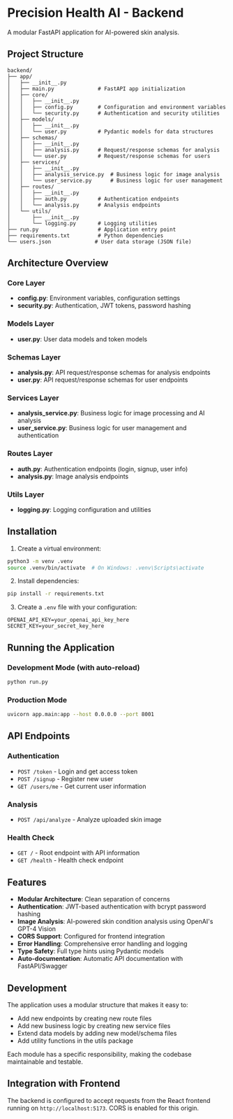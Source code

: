 # Precision Health AI - Backend

A modular FastAPI application for AI-powered skin analysis.

## Project Structure

```
backend/
├── app/
│   ├── __init__.py
│   ├── main.py              # FastAPI app initialization
│   ├── core/
│   │   ├── __init__.py
│   │   ├── config.py        # Configuration and environment variables
│   │   └── security.py      # Authentication and security utilities
│   ├── models/
│   │   ├── __init__.py
│   │   └── user.py          # Pydantic models for data structures
│   ├── schemas/
│   │   ├── __init__.py
│   │   ├── analysis.py      # Request/response schemas for analysis
│   │   └── user.py          # Request/response schemas for users
│   ├── services/
│   │   ├── __init__.py
│   │   ├── analysis_service.py  # Business logic for image analysis
│   │   └── user_service.py      # Business logic for user management
│   ├── routes/
│   │   ├── __init__.py
│   │   ├── auth.py          # Authentication endpoints
│   │   └── analysis.py      # Analysis endpoints
│   └── utils/
│       ├── __init__.py
│       └── logging.py       # Logging utilities
├── run.py                   # Application entry point
├── requirements.txt         # Python dependencies
└── users.json              # User data storage (JSON file)
```

## Architecture Overview

### Core Layer
- **config.py**: Environment variables, configuration settings
- **security.py**: Authentication, JWT tokens, password hashing

### Models Layer
- **user.py**: User data models and token models

### Schemas Layer
- **analysis.py**: API request/response schemas for analysis endpoints
- **user.py**: API request/response schemas for user endpoints

### Services Layer
- **analysis_service.py**: Business logic for image processing and AI analysis
- **user_service.py**: Business logic for user management and authentication

### Routes Layer
- **auth.py**: Authentication endpoints (login, signup, user info)
- **analysis.py**: Image analysis endpoints

### Utils Layer
- **logging.py**: Logging configuration and utilities

## Installation

1. Create a virtual environment:
```bash
python3 -m venv .venv
source .venv/bin/activate  # On Windows: .venv\Scripts\activate
```

2. Install dependencies:
```bash
pip install -r requirements.txt
```

3. Create a `.env` file with your configuration:
```
OPENAI_API_KEY=your_openai_api_key_here
SECRET_KEY=your_secret_key_here
```

## Running the Application

### Development Mode (with auto-reload)
```bash
python run.py
```

### Production Mode
```bash
uvicorn app.main:app --host 0.0.0.0 --port 8001
```

## API Endpoints

### Authentication
- `POST /token` - Login and get access token
- `POST /signup` - Register new user
- `GET /users/me` - Get current user information

### Analysis
- `POST /api/analyze` - Analyze uploaded skin image

### Health Check
- `GET /` - Root endpoint with API information
- `GET /health` - Health check endpoint

## Features

- **Modular Architecture**: Clean separation of concerns
- **Authentication**: JWT-based authentication with bcrypt password hashing
- **Image Analysis**: AI-powered skin condition analysis using OpenAI's GPT-4 Vision
- **CORS Support**: Configured for frontend integration
- **Error Handling**: Comprehensive error handling and logging
- **Type Safety**: Full type hints using Pydantic models
- **Auto-documentation**: Automatic API documentation with FastAPI/Swagger

## Development

The application uses a modular structure that makes it easy to:
- Add new endpoints by creating new route files
- Add new business logic by creating new service files
- Extend data models by adding new model/schema files
- Add utility functions in the utils package

Each module has a specific responsibility, making the codebase maintainable and testable.

## Integration with Frontend

The backend is configured to accept requests from the React frontend running on `http://localhost:5173`. CORS is enabled for this origin. 